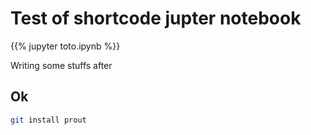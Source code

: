 <!--
.. title: The test jupyter notebook
.. slug: the-test-jupyter-notebook
.. date: 2020-04-25 16:49:37 UTC+02:00
.. tags:
.. category:
.. link:
.. description:
.. type: text
-->

# Test of shortcode jupter notebook
<!-- TEASER_END -->
{{% jupyter toto.ipynb %}}

Writing some stuffs after

## Ok

```bash
git install prout
```
